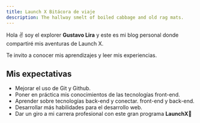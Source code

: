 ```yaml
---
title: Launch X Bitácora de viaje
description: The hallway smelt of boiled cabbage and old rag mats.
---
```


Hola ✌️  soy el explorer **Gustavo Lira** y este es mi blog personal donde compartiré mis aventuras de Launch X.

Te invito a conocer mis aprendizajes y leer mis experiencias.

## Mis expectativas

- Mejorar el uso de Git y Github.
- Poner en práctica mis conocimientos de las tecnologías front-end.
- Aprender sobre tecnologías back-end y conectar. front-end y back-end.
- Desarrollar más habilidades para el desarrollo web.
- Dar un giro a mi carrera profesional con este gran programa **LaunchX**🚀
